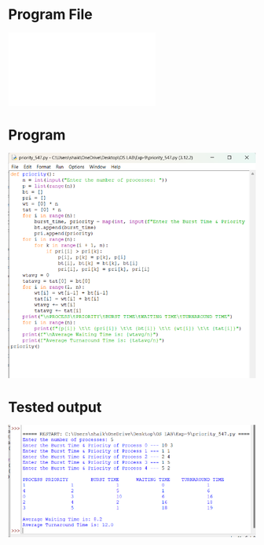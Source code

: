 # Program File
![program_file](priority.py)

# Program
![program](priority_program.png)

# Tested output
![Tested_output](priority_output.png)

